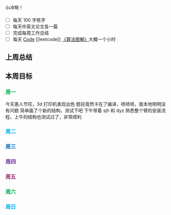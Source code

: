 👍冲啊！
- [ ] 每天 100 字练字
- [ ] 每天中英文论文各一篇
- [ ] 完成每周工作总结
- [ ] 每天 [Code](https://leetcode.cn/studyplan/top-interview-150/) [[leetcode]] [《算法图解》](https://www.bilibili.com/video/BV1PN4y1Q73P/?spm_id_from=333.788&vd_source=d3ee14ef6a5aeafdb4ae42baa01c2793)大概一个小时
## 上周总结

  

## 本周目标

  

### <font color="#00b050">周一</font>

今天愚人节哎，3d 打印机表现出色
题目竟然卡在了编译，啧啧啧，我本地明明没有问题
简单画了个新的结构，测试下吧
下午带着 sjh 和 dyz 熟悉整个臂的安装流程，上午的结构也测试过了，非常顺利
### <font color="#00b0f0">周二</font>

  

### <font color="#0070c0">周三</font>

  

### <font color="#7030a0">周四</font>

  

### <font color="#972969">周五</font>

  

### <font color="#00b050">周六</font>

  

### <font color="#00b0f0">周日</font>

